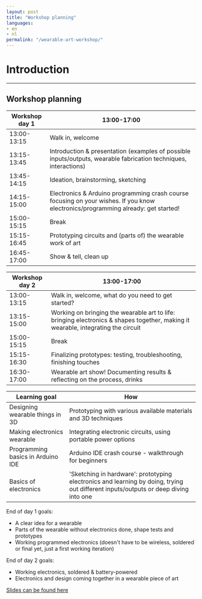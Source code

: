 ```yaml
---
layout: post
title: "Workshop planning"
languages:
- en
- nl
permalink: "/wearable-art-workshop/"
---
```


# Introduction

------------------------------------

## Workshop planning

Workshop day 1 | 13:00-17:00
--- | ---
13:00-13:15 | Walk in, welcome
13:15-13:45 | Introduction & presentation (examples of possible inputs/outputs, wearable fabrication techniques, interactions)
13:45-14:15 | Ideation, brainstorming, sketching
14:15-15:00 | Electronics & Arduino programming crash course focusing on your wishes. If you know electronics/programming already: get started!
15:00-15:15 | Break
15:15-16:45 | Prototyping circuits and (parts of) the wearable work of art
16:45-17:00 | Show & tell, clean up

Workshop day 2 | 13:00-17:00
--- | ---
13:00-13:15 | Walk in, welcome, what do you need to get started?
13:15-15:00 | Working on bringing the wearable art to life: bringing electronics & shapes together, making it wearable, integrating the circuit
15:00-15:15 | Break
15:15-16:30 | Finalizing prototypes: testing, troubleshooting, finishing touches 
16:30-17:00 | Wearable art show! Documenting results & reflecting on the process, drinks

Learning goal | How
--- | ---
Designing wearable things in 3D | Prototyping with various available materials and 3D techniques
Making electronics wearable | Integrating electronic circuits, using portable power options
Programming basics in Arduino IDE | Arduino IDE crash course - walkthrough for beginners
Basics of electronics | 'Sketching in hardware': prototyping electronics and learning by doing, trying out different inputs/outputs or deep diving into one

End of day 1 goals: 
- A clear idea for a wearable
- Parts of the wearable without electronics done, shape tests and prototypes
- Working programmed electronics (doesn't have to be wireless, soldered or final yet, just a first working iteration)  

End of day 2 goals:
- Working electronics, soldered & battery-powered
- Electronics and design coming together in a wearable piece of art


[Slides can be found here](https://docs.google.com/presentation/d/1L_AfOofsqsqNXKKB7UqnUVNtmDw93LX0V3JbKo8R1Fs/edit?usp=sharing)